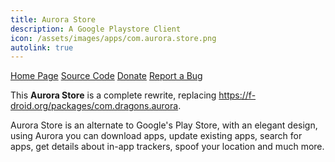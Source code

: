 ```yaml
---
title: Aurora Store
description: A Google Playstore Client
icon: /assets/images/apps/com.aurora.store.png
autolink: true
---
```


<div class="button-bar" markdown="0">
<a class="btn" href="http://auroraoss.com">Home Page</a>
<a class="btn" href="https://gitlab.com/AuroraOSS/AuroraStore">Source Code</a>
<a class="btn" href="https://www.paypal.me/whyorean">Donate</a>
<a class="btn" href="https://gitlab.com/AuroraOSS/AuroraStore/issues">Report a Bug</a>
</div>

This **Aurora Store** is a complete rewrite, replacing https://f-droid.org/packages/com.dragons.aurora.

Aurora Store is an alternate to Google's Play Store, with an elegant design,
using Aurora you can download apps, update existing apps, search for apps,
get details about in-app trackers, spoof your location and much more.
